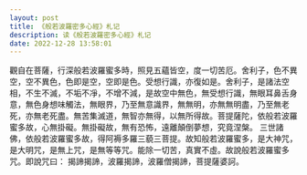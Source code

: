 ```yaml
---
layout: post
title: 《般若波羅密多心經》札记
description: 读《般若波羅密多心經》札记
date: 2022-12-28 13:58:01
---
```



觀自在菩薩，行深般若波羅蜜多時，照見五蘊皆空，度一切苦厄。舍利子，色不異空，空不異色，色即是空，空即是色。受想行識，亦復如是。舍利子，是諸法空相，不生不滅，不垢不凈，不增不減，是故空中無色，無受想行識，無眼耳鼻舌身意，無色身想味觸法，無眼界，乃至無意識界，無無明，亦無無明盡，乃至無老死，亦無老死盡。無苦集滅道，無智亦無得，以無所得故。菩提薩陀，依般若波羅蜜多故，心無掛礙。無掛礙故，無有恐怖，遠離顛倒夢想，究竟涅槃。
三世諸佛，依般若波羅蜜多故，得阿褥多羅三藐三菩提。故知般若波羅蜜多，是大神咒，是大明咒，是無上咒，是無等等咒。能除一切苦，真實不虛。故說般若波羅蜜多咒。即說咒曰：
揭諦揭諦，波羅揭諦，波羅僧揭諦，菩提薩婆訶。
